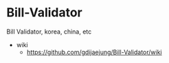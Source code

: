# Bill-Validator
Bill Validator, korea, china, etc

- wiki
    - https://github.com/gdijaejung/Bill-Validator/wiki
    

